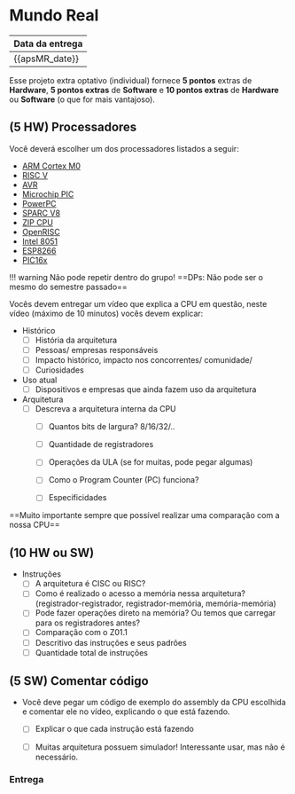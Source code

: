 # Mundo Real

| Data da entrega| 
|----------------|
| {{apsMR_date}} |


Esse projeto extra optativo (individual) fornece **5 pontos** 
extras de **Hardware**, **5 pontos extras** de **Software** e **10 pontos extras** de **Hardware** ou **Software** (o que for mais vantajoso). 

## (5 HW) Processadores

Você deverá escolher um dos processadores listados a seguir:

- [ARM Cortex M0](https://en.wikipedia.org/wiki/ARM_Cortex-M)
- [RISC V](https://en.wikipedia.org/wiki/RISC-V)
- [AVR](https://www.google.com/search?q=avr+microcontroller+wiki)
- [Microchip PIC ](https://en.wikipedia.org/wiki/PIC_microcontrollers)
- [PowerPC](https://en.wikipedia.org/wiki/PowerPC)
- [SPARC V8](https://en.wikipedia.org/wiki/SPARC)
- [ZIP CPU](https://zipcpu.com/)
- [OpenRISC](https://openrisc.io/)
- [Intel 8051](https://en.wikipedia.org/wiki/8051)
- [ESP8266](https://en.wikipedia.org/wiki/ESP8266)
- [PIC16x](https://en.wikipedia.org/wiki/PIC16x84)

!!! warning 
    Não pode repetir dentro do grupo!
    ==DPs: Não pode ser o mesmo do semestre passado==

Vocês devem entregar um vídeo que explica a CPU em questão, neste vídeo (máximo de 10 minutos) vocês devem explicar:

- Histórico
    - [ ] História da arquitetura
    - [ ] Pessoas/ empresas responsáveis
    - [ ] Impacto histórico, impacto nos concorrentes/ comunidade/
    - [ ] Curiosidades
    
- Uso atual
    - [ ] Dispositivos e empresas que ainda fazem uso da arquitetura
    
- Arquitetura
    - [ ] Descreva a arquitetura interna da CPU
        - [ ] Quantos bits de largura? 8/16/32/..
        - [ ] Quantidade de registradores
        - [ ] Operações da ULA (se for muitas, pode pegar algumas)
        - [ ] Como o Program Counter (PC) funciona?         
        - [ ] Especificidades
    
    
==Muito importante sempre que possível realizar uma comparação com a nossa CPU==

## (**10 HW ou SW**) 

- Instruções
    - [ ] A arquitetura é CISC ou RISC?
    - [ ] Como é realizado o acesso a memória nessa arquitetura? (registrador-registrador, registrador-memória, memória-memória)
    - [ ] Pode fazer operações direto na memória? Ou temos que carregar para os registradores antes?
    - [ ] Comparação com o Z01.1
    - [ ] Descritivo das instruções e seus padrões
    - [ ] Quantidade total de instruções

## (**5 SW**) Comentar código

- Você deve pegar um código de exemplo do assembly da CPU escolhida e comentar ele no vídeo, explicando o que está fazendo.
    - [ ] Explicar o que cada instrução está fazendo
    - [ ] Muitas arquitetura possuem simulador! Interessante usar, mas não é necessário.


### Entrega

<!--
- [Link para entrega](https://forms.gle/zZj6p9KG714Kvdrk6)
-->
